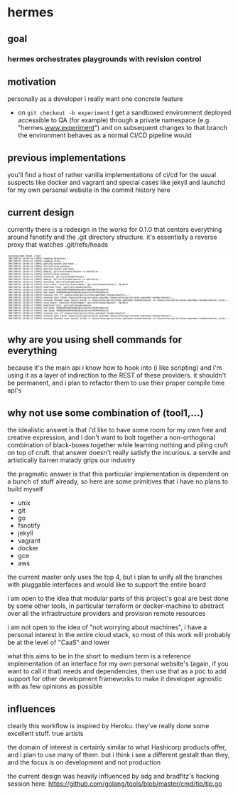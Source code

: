 # hermes
## goal
### hermes orchestrates playgrounds with revision control
## motivation
personally as a developer i really want one concrete feature
- on `git checkout -b experiment` I get a sandboxed environment deployed accessible to QA (for example) through a private namespace (e.g. "hermes.www.experiment") and on subsequent changes to that branch the environment behaves as a normal CI/CD pipeline would

## previous implementations
you'll find a host of rather vanilla implementations of ci/cd for the usual suspects like docker and vagrant and special cases like jekyll and launchd for my own personal website in the commit history here

## current design
currently there is a redesign in the works for 0.1.0 that centers everything around fsnotify and the .git directory structure. it's essentially a reverse proxy that watches .git/refs/heads

![demo](demo.png)

## why are you using shell commands for everything
because it's the main api i know how to hook into (i like scripting) and i'm using it as a layer of indirection to the REST of these providers. it shouldn't be permanent, and i plan to refactor them to use their proper compile time api's

## why not use some combination of (tool1,...)
the idealistic answet is that i'd like to have some room for my own free and creative expression, and i don't want to bolt together a non-orthogonal combination of black-boxes together while learning nothing and piling cruft on top of cruft. that answer doesn't really satisfy the incurious. a servile and artistically barren malady grips our industry

the pragmatic answer is that this particular implementation is dependent on a bunch of stuff already, so here are some primitives that i have no plans to build myself
- unix
- git
- go
- fsnotify
- jekyll
- vagrant
- docker
- gce
- aws

the current master only uses the top 4, but i plan to unify all the branches with pluggable interfaces and would like to support the entire board

i am open to the idea that modular parts of this project's goal are best done by some other tools, in particular terraform or docker-machine to abstract over all the infrastructure providers and provision remote resources

i am not open to the idea of "not worrying about machines", i have a personal interest in the entire cloud stack, so most of this work will probably be at the level of "CaaS" and lower

what this aims to be in the short to medium term is a reference implementation of an interface for my own personal website's (again, if you want to call it that) needs and dependencies, then use that as a poc to add support for other development frameworks to make it developer agnostic with as few opinions as possible

## influences
clearly this workflow is inspired by Heroku. they've really done some excellent stuff. true artists

the domain of interest is certainly similar to what Hashicorp products offer, and i plan to use many of them. but i think i see a different gestalt than they, and the focus is on development and not production 

the current design was heavily influenced by adg and bradfitz's hacking session here: https://github.com/golang/tools/blob/master/cmd/tip/tip.go

